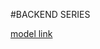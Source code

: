 #BACKEND SERIES

[model link](https://stackblitz.com/edit/stackblitz-starters-esnpmcew?description=&title=Express%20Starter)